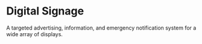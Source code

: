 # Digital Signage

A targeted advertising, information, and emergency notification system for a wide array of displays.
